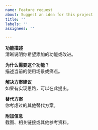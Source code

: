 ```yaml
---
name: Feature request
about: Suggest an idea for this project
title: ''
labels: ''
assignees: ''

---
```


**功能描述**  
清晰说明你希望添加的功能或改进。

**为什么需要这个功能？**  
描述当前的使用场景或痛点。

**解决方案建议**  
如果有实现思路，可以在此提出。

**替代方案**  
你考虑过的其他替代方案。

**附加信息**  
截图、相关链接或其他参考资料。
